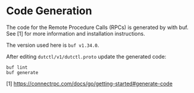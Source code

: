 # Code Generation

The code for the Remote Procedure Calls (RPCs) is generated by with buf. See [1] for more information and installation instructions. 

The version used here is `buf v1.34.0`. 

After editing `dutctl/v1/dutctl.proto` update the generated code: 
```
buf lint
buf generate
```

[1] https://connectrpc.com/docs/go/getting-started#generate-code
